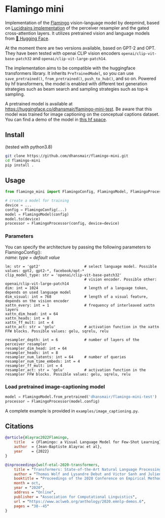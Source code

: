 # Flamingo mini
Implementation of the <a href="https://www.deepmind.com/blog/tackling-multiple-tasks-with-a-single-visual-language-model" target="blank">Flamingo</a> vision-language model by deepmind, based on <a href="https://github.com/lucidrains/flamingo-pytorch" targe="blank">Lucidrains implementation</a> of the perceiver resampler and the gated cross-attention layers. It utilizes pretrained vision and language models from <a href="https://huggingface.co/" target="blank"> 🤗 Hugging Face</a>.

At the moment there are two versions available, based on GPT-2 and OPT. They have been tested with openai CLIP vision encoders `openai/clip-vit-base-patch32` and `openai/clip-vit-large-patch14`.

The implementation aims to be compatible with the huggingface transformers library. It inherits `PreTrainedModel`, so you can use `save_pretrained()`, `from_pretrained()`, `push_to_hub()`, and so on.
Powered by hf transformers, the model is enabled with different text generation strategies such as beam search and sampling strategies such as top-k sampling.

A pretrained model is available at https://huggingface.co/dhansmair/flamingo-mini-test.
Be aware that this model was trained for image captioning on the conceptual captions dataset.
You can find a demo of the model in <a href="https://huggingface.co/spaces/dhansmair/flamingo-cap" target="blank">this hf space</a>. 

## Install
(tested with python3.8)

```bash
git clone https://github.com/dhansmair/flamingo-mini.git
cd flamingo-mini
pip install .
```

## Usage
```python
from flamingo_mini import FlamingoConfig, FlamingoModel, FlamingoProcessor

# create a model for training
device = ...
config = FlamingoConfig(...)
model = FlamingoModel(config)
model.to(device)
processor = FlamingoProcessor(config, device=device)
```
### Parameters
You can specify the architecture by passing the following parameters to FlamingoConfig():  
*name*: *type* = *default value*
```
lm: str = 'gpt2'                    # select language model. Possible values: gpt2, gpt2-*, facebook/opt-*
clip_model_type: str = 'openai/clip-vit-base-patch32'      
                                    # vision encoder. Possible other: openai/clip-vit-large-patch14
dim: int = 1024                     # length of a language token, depends on used language model
dim_visual: int = 768               # length of a visual feature, depends on the vision encoder
xattn_every: int = 1                # frequency of interleaved xattn layers
xattn_dim_head: int = 64
xattn_heads: int = 8
xattn_ff_mult: int = 4
xattn_act: str = 'gelu'             # activation function in the xattn FFW blocks. Possible values: gelu, sqrelu, relu

resampler_depth: int = 6            # number of layers of the perceiver resampler
resampler_dim_head: int = 64
resampler_heads: int = 8
resampler_num_latents: int = 64     # number of queries
resampler_num_time_embeds: int = 4
resampler_ff_mult: int = 4
resampler_act: str = 'gelu'         # activation function in the resampler FFW blocks. Possible values: gelu, sqrelu, relu

```

### Load pretrained image-captioning model
```python
model = FlamingoModel.from_pretrained('dhansmair/flamingo-mini-test')
processor = FlamingoProcessor(model.config)
```
A complete example is provided in `examples/image_captioning.py`.

## Citations

```bibtex
@article{Alayrac2022Flamingo,
    title   = {Flamingo: a Visual Language Model for Few-Shot Learning},
    author  = {Jean-Baptiste Alayrac et al},
    year    = {2022}
}

@inproceedings{wolf-etal-2020-transformers,
    title = "Transformers: State-of-the-Art Natural Language Processing",
    author = "Thomas Wolf and Lysandre Debut and Victor Sanh and Julien Chaumond and Clement Delangue and Anthony Moi and Pierric Cistac and Tim Rault and Rémi Louf and Morgan Funtowicz and Joe Davison and Sam Shleifer and Patrick von Platen and Clara Ma and Yacine Jernite and Julien Plu and Canwen Xu and Teven Le Scao and Sylvain Gugger and Mariama Drame and Quentin Lhoest and Alexander M. Rush",
    booktitle = "Proceedings of the 2020 Conference on Empirical Methods in Natural Language Processing: System Demonstrations",
    month = oct,
    year = "2020",
    address = "Online",
    publisher = "Association for Computational Linguistics",
    url = "https://www.aclweb.org/anthology/2020.emnlp-demos.6",
    pages = "38--45"
}

```
